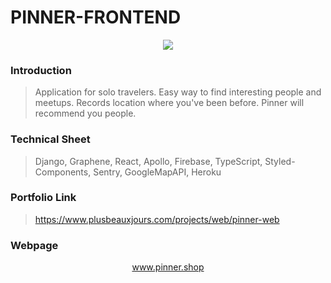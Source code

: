 # PINNER-FRONTEND

<p align="center" >
  <img src="https://www.plusbeauxjours.com/static/media/Pinner_web_video.4f4b2c1f.gif" >
  <br>
</p>

### Introduction

> Application for solo travelers. Easy way to find interesting people and meetups. Records location where you've been before. Pinner will recommend you people.

### Technical Sheet

> Django, Graphene, React, Apollo, Firebase, TypeScript, Styled-Components, Sentry, GoogleMapAPI, Heroku

### Portfolio Link

> https://www.plusbeauxjours.com/projects/web/pinner-web

### Webpage

> <a href="https://www.pinner.shop/">
  <p align="center" >www.pinner.shop</p>
</a>
